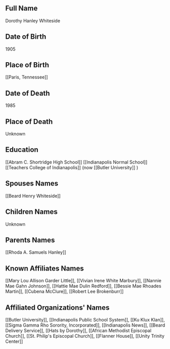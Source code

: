## Full Name
Dorothy Hanley Whiteside

## Date of Birth
1905

## Place of Birth
[[Paris, Tennessee]]

## Date of Death
1985

## Place of Death
Unknown

## Education
[[Abram C. Shortridge High School]]
[[Indianapolis Normal School]]
[[Teachers College of Indianapolis]] (now [[Butler University]] )



## Spouses Names
[[Beard Henry Whiteside]]

## Children Names
Unknown

## Parents Names
[[Rhoda A. Samuels Hanley]]

## Known Affiliates Names
[[Mary Lou Allison Garder Little]], [[Vivian Irene White Marbury]], [[Nannie Mae Gahn Johnson]], [[Hattie Mae Dulin Redford]], [[Bessie Mae Rhoades Martin]], [[Cubena McClure]], [[Robert Lee Brokenburr]]

## Affiliated Organizations' Names
[[Butler University]], [[Indianapolis Public School System]], [[Ku Klux Klan]], [[Sigma Gamma Rho Sorority, Incorporated]], [[Indianapolis News]], [[Beard Delivery Service]], [[Hats by Dorothy]], [[African Methodist Episcopal Church]], [[St. Philip's Episcopal Church]], [[Flanner House]], [[Unity Trinity Center]]